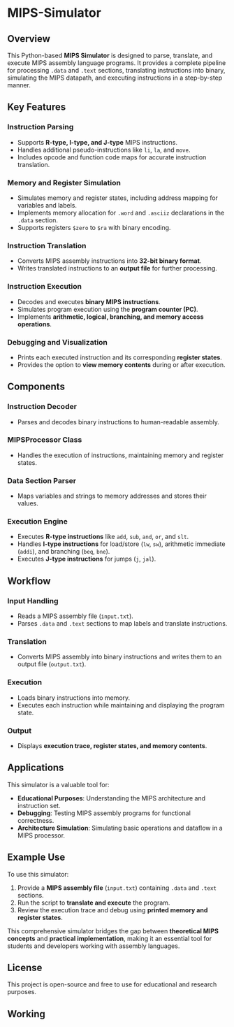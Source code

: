 # MIPS-Simulator
## Overview
This Python-based **MIPS Simulator** is designed to parse, translate, and execute MIPS assembly language programs. It provides a complete pipeline for processing `.data` and `.text` sections, translating instructions into binary, simulating the MIPS datapath, and executing instructions in a step-by-step manner.

## Key Features
### Instruction Parsing
- Supports **R-type, I-type, and J-type** MIPS instructions.
- Handles additional pseudo-instructions like `li`, `la`, and `move`.
- Includes opcode and function code maps for accurate instruction translation.

### Memory and Register Simulation
- Simulates memory and register states, including address mapping for variables and labels.
- Implements memory allocation for `.word` and `.asciiz` declarations in the `.data` section.
- Supports registers `$zero` to `$ra` with binary encoding.

### Instruction Translation
- Converts MIPS assembly instructions into **32-bit binary format**.
- Writes translated instructions to an **output file** for further processing.

### Instruction Execution
- Decodes and executes **binary MIPS instructions**.
- Simulates program execution using the **program counter (PC)**.
- Implements **arithmetic, logical, branching, and memory access operations**.

### Debugging and Visualization
- Prints each executed instruction and its corresponding **register states**.
- Provides the option to **view memory contents** during or after execution.

## Components
### Instruction Decoder
- Parses and decodes binary instructions to human-readable assembly.

### MIPSProcessor Class
- Handles the execution of instructions, maintaining memory and register states.

### Data Section Parser
- Maps variables and strings to memory addresses and stores their values.

### Execution Engine
- Executes **R-type instructions** like `add`, `sub`, `and`, `or`, and `slt`.
- Handles **I-type instructions** for load/store (`lw`, `sw`), arithmetic immediate (`addi`), and branching (`beq`, `bne`).
- Executes **J-type instructions** for jumps (`j`, `jal`).

## Workflow
### Input Handling
- Reads a MIPS assembly file (`input.txt`).
- Parses `.data` and `.text` sections to map labels and translate instructions.

### Translation
- Converts MIPS assembly into binary instructions and writes them to an output file (`output.txt`).

### Execution
- Loads binary instructions into memory.
- Executes each instruction while maintaining and displaying the program state.

### Output
- Displays **execution trace, register states, and memory contents**.

## Applications
This simulator is a valuable tool for:
- **Educational Purposes**: Understanding the MIPS architecture and instruction set.
- **Debugging**: Testing MIPS assembly programs for functional correctness.
- **Architecture Simulation**: Simulating basic operations and dataflow in a MIPS processor.

## Example Use
To use this simulator:
1. Provide a **MIPS assembly file** (`input.txt`) containing `.data` and `.text` sections.
2. Run the script to **translate and execute** the program.
3. Review the execution trace and debug using **printed memory and register states**.

This comprehensive simulator bridges the gap between **theoretical MIPS concepts** and **practical implementation**, making it an essential tool for students and developers working with assembly languages.

## License
This project is open-source and free to use for educational and research purposes.

## Working